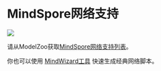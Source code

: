 # MindSpore网络支持

<a href="https://gitee.com/mindspore/docs/blob/master/docs/mindspore/note/source_zh_cn/network_list_ms.md" target="_blank"><img src="https://mindspore-website.obs.cn-north-4.myhuaweicloud.com/website-images/master/resource/_static/logo_source.png"></a>

请从ModelZoo获取[MindSpore网络支持列表](https://gitee.com/mindspore/models/blob/master/README_CN.md#%E7%9B%AE%E5%BD%95)。

你也可以使用 [MindWizard工具](https://gitee.com/mindspore/mindinsight/tree/master/mindinsight/wizard/) 快速生成经典网络脚本。
